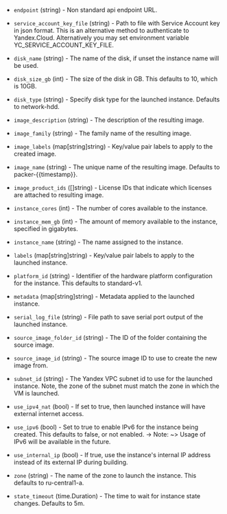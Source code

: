 <!-- Code generated from the comments of the Config struct in builder/yandex/config.go; DO NOT EDIT MANUALLY -->

-   `endpoint` (string) - Non standard api endpoint URL.
    
-   `service_account_key_file` (string) - Path to file with Service Account key in json format. This
    is an alternative method to authenticate to Yandex.Cloud. Alternatively you may set environment variable
    YC_SERVICE_ACCOUNT_KEY_FILE.
    
-   `disk_name` (string) - The name of the disk, if unset the instance name
    will be used.
    
-   `disk_size_gb` (int) - The size of the disk in GB. This defaults to 10, which is 10GB.
    
-   `disk_type` (string) - Specify disk type for the launched instance. Defaults to network-hdd.
    
-   `image_description` (string) - The description of the resulting image.
    
-   `image_family` (string) -  The family name of the resulting image.
    
-   `image_labels` (map[string]string) - Key/value pair labels to
    apply to the created image.
    
-   `image_name` (string) - The unique name of the resulting image. Defaults to
    packer-{{timestamp}}.
    
-   `image_product_ids` ([]string) - License IDs that indicate which licenses are attached to resulting image.
    
-   `instance_cores` (int) - The number of cores available to the instance.
    
-   `instance_mem_gb` (int) - The amount of memory available to the instance, specified in gigabytes.
    
-   `instance_name` (string) - The name assigned to the instance.
    
-   `labels` (map[string]string) - Key/value pair labels to apply to
    the launched instance.
    
-   `platform_id` (string) - Identifier of the hardware platform configuration for the instance. This defaults to standard-v1.
    
-   `metadata` (map[string]string) - Metadata applied to the launched
    instance.
    
-   `serial_log_file` (string) - File path to save serial port output of the launched instance.
    
-   `source_image_folder_id` (string) - The ID of the folder containing the source image.
    
-   `source_image_id` (string) - The source image ID to use to create the new image
    from.
    
-   `subnet_id` (string) - The Yandex VPC subnet id to use for
    the launched instance. Note, the zone of the subnet must match the
    zone in which the VM is launched.
    
-   `use_ipv4_nat` (bool) - If set to true, then launched instance will have external internet
    access.
    
-   `use_ipv6` (bool) - Set to true to enable IPv6 for the instance being
    created. This defaults to false, or not enabled.
    -> Note: ~> Usage of IPv6 will be available in the future.
    
-   `use_internal_ip` (bool) - If true, use the instance's internal IP address
    instead of its external IP during building.
    
-   `zone` (string) - The name of the zone to launch the instance.  This defaults to ru-central1-a.
    
-   `state_timeout` (time.Duration) - The time to wait for instance state changes.
    Defaults to 5m.
    